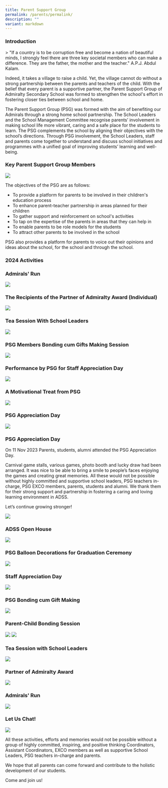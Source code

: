 ```yaml
---
title: Parent Support Group
permalink: /parents/permalink/
description: ""
variant: markdown
---
```

### Introduction
&gt; "If a country is to be corruption free and become a nation of beautiful minds, I strongly feel there are three key societal members who can make a difference. They are the father, the mother and the teacher."
A.P.J. Abdul Kalam.

Indeed, it takes a village to raise a child. Yet, the village cannot do without a strong partnership between the parents and teachers of the child. With the belief that every parent is a supportive partner, the Parent Support Group of Admiralty Secondary School was formed to strengthen the school's effort in fostering closer ties between school and home.

The Parent Support Group (PSG) was formed with the aim of benefiting our Admirals through a strong home school partnership. The School Leaders and the School Management Committee recognise parents’ involvement in making school life more vibrant, caring and a safe place for the students to learn. The PSG complements the school by aligning their objectives with the school’s directions. Through PSG involvement, the School Leaders, staff and parents come together to understand and discuss school initiatives and programmes with a unified goal of improving students’ learning and well-being.

### Key Parent Support Group Members

![](/images/2024_11th_PSG_EXCO.jpg)

The objectives of the PSG are as follows:

* To provide a platform for parents to be involved in their children's education process
* To enhance parent-teacher partnership in areas planned for their children
* To gather support and reinforcement on school's activities
* To tap on the expertise of the parents in areas that they can help in
* To enable parents to be role models for the students
* To attract other parents to be involved in the school

PSG also provides a platform for parents to voice out their opinions and ideas about the school, for the school and through the school.

### 2024 Activities

### Admirals' Run

![](/images/Admirals__Run_2024_.png)

### The Recipients of the Partner of Admiralty Award (Individual)
![](/images/The_Recipients_of_the_Partner_of_Admiralty_Award.png)

### Tea Session With School Leaders
![](/images/Tea_Session_with_School_Leaders_2024.png)


### PSG Members Bonding cum Gifts Making Session
![](/images/PSG_Members_Bonding_cum_Gifts_Making_Session_2024_.png)

### Performance by PSG for Staff Appreciation Day
![](/images/Performance_by_PSG_for_Staff_Appreciation_Day_2024.png)

### A Motivational Treat from PSG

![](/images/A_Motivational_Treat_from_PSG_2024_.png)

### PSG Appreciation Day
![](/images/PSG_Appreciation_Day_2024.png)

###

### PSG Appreciation Day

On 11 Nov 2023 Parents, students, alumni attended the PSG Appreciation Day. 

Carnival game stalls, various games, photo booth and lucky draw had been arranged. It was nice to be able to bring a smile to people’s faces enjoying the games and creating great memories.  All these would not be possible without highly committed and supportive school leaders, PSG teachers in-charge, PSG EXCO members, parents, students and alumni. We thank them for their strong support and partnership in fostering a caring and loving learning environment in ADSS.

Let’s continue growing stronger!

![](/images/Photo_Collage_PSG_Appreciation_Day_2023_small.png)

### ADSS Open House

![](/images/Photo_Collage_ADSS_Open_House_2023.png)


### PSG Balloon Decorations for Graduation Ceremony

![](/images/Photo_Collage_Balloon_Decorations_for_Graduation_Ceremony_2023_small.png)

### Staff Appreciation Day
![](/images/Photo_Collage_Staff_Appreciation_Day_2023.PNG)

### PSG Bonding cum Gift Making 
![](/images/Photo_Collage_PSG_Members_Bonding_cum_Gift_Making_Session_2023_small.png)

### Parent-Child Bonding Session
![](/images/Photo_Collage_Parent_Child_Bonding_Session_Jurong_Lake_Gardens_2023.PNG)
![](/images/Photo_Collage_Parent_Child_Bonding_Session_Sentosa_2022_small.png)

### Tea Session with School Leaders

![](/images/Photo_Collage_Tea_Session_With_School_Leaders_2023.PNG)

### Partner of Admiralty Award
![](/images/Photo_Partners_of_Admiralty_Award_2022.png)

### Admirals' Run
![](/images/Photo_Collage_Admirals__Run_2023.JPG)

### Let Us Chat!
![](/images/Let_Us_Chat_Poster_Signature_Programme.png)


All these activities, efforts and memories would not be possible without a group of highly committed, inspiring, and positive thinking Coordinators, Assistant Coordinators, EXCO members as well as supportive School Leaders, PSG teachers in-charge and parents.

We hope that all parents can come forward and contribute to the holistic development of our students.

Come and join us!